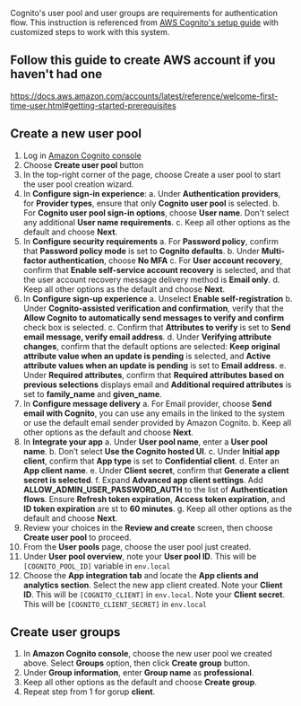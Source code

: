 Cognito's user pool and user groups are requirements for authentication flow. This instruction is referenced from [AWS Cognito's setup guide](https://docs.aws.amazon.com/cognito/latest/developerguide/tutorial-create-user-pool.html) with customized steps to work with this system.

## Follow this guide to create AWS account if you haven't had one

https://docs.aws.amazon.com/accounts/latest/reference/welcome-first-time-user.html#getting-started-prerequisites

## Create a new user pool

1. Log in [Amazon Cognito console](https://console.aws.amazon.com/cognito/home)
2. Choose **Create user pool** button
3. In the top-right corner of the page, choose Create a user pool to start the user pool creation wizard.
4. In **Configure sign-in experience**:
  a. Under **Authentication providers**, for **Provider types**, ensure that only **Cognito user pool** is selected.
  b. For **Cognito user pool sign-in options**, choose **User name**. Don't select any additional **User name requirements**.
  c. Keep all other options as the default and choose **Next**.
5. In **Configure security requirements**
  a. For **Password policy**, confirm that **Password policy mode** is set to **Cognito defaults**.
  b. Under **Multi-factor authentication**, choose **No MFA**
  c. For **User account recovery**, confirm that **Enable self-service account recovery** is selected, and that the user account recovery message delivery method is **Email only**.
  d. Keep all other options as the default and choose **Next**.
6. In **Configure sign-up experience**
  a. Unselect **Enable self-registration**
  b. Under **Cognito-assisted verification and confirmation**, verify that the **Allow Cognito to automatically send messages to verify and confirm** check box is selected.
  c. Confirm that **Attributes to verify** is set to **Send email message, verify email address**.
  d. Under **Verifying attribute changes**, confirm that the default options are selected: **Keep original attribute value when an update is pending** is selected, and **Active attribute values when an update is pending** is set to **Email address**.
  e. Under **Required attributes**, confirm that **Required attributes based on previous selections** displays email and **Additional required attributes** is set to **family_name** and **given_name**.
7. In **Configure message delivery**
  a. For Email provider, choose **Send email with Cognito**, you can use any emails in the linked to the system or use the default email sender provided by Amazon Cognito.
  b. Keep all other options as the default and choose **Next**.
8. In **Integrate your app**
  a. Under **User pool name**, enter a **User pool name**.
  b. Don’t select **Use the Cognito hosted UI**.
  c. Under **Initial app client**, confirm that **App type** is set to **Confidential client**.
  d. Enter an **App client name**.
  e. Under **Client secret**, confirm that **Generate a client secret is selected**.
  f. Expand **Advanced app client settings**. Add **ALLOW_ADMIN_USER_PASSWORD_AUTH** to the list of **Authentication flows**. Ensure **Refresh token expiration**, **Access token expiration**, and **ID token expiration** are st to **60 minutes**.
  g. Keep all other options as the default and choose **Next**.
9. Review your choices in the **Review and create** screen, then choose **Create user pool** to proceed.
10. From the **User pools** page, choose the user pool just created.
11. Under **User pool overview**, note your **User pool ID**. This will be `[COGNITO_POOL_ID]` variable in `env.local`
12. Choose the **App integration tab** and locate the **App clients and analytics section**. Select the new app client created. Note your **Client ID**. This will be `[COGNITO_CLIENT]` in `env.local`. Note your **Client secret**. This will be `[COGNITO_CLIENT_SECRET]` in `env.local`

## Create user groups

1. In **Amazon Cognito console**, choose the new user pool we created above. Select **Groups** option, then click **Create group** button.
2. Under **Group information**, enter **Group name** as **professional**.
3. Keep all other options as the default and choose **Create group**.
4. Repeat step from 1 for gorup **client**.
